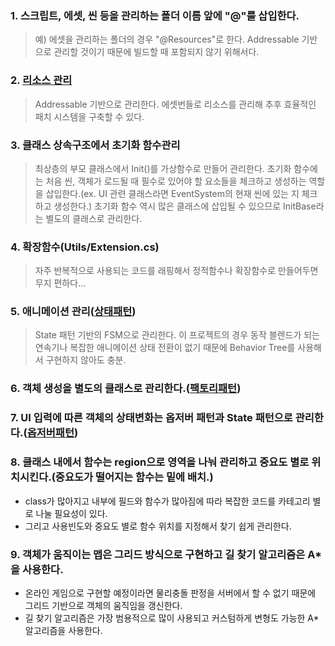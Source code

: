 ### 1. 스크립트, 에셋, 씬 등을 관리하는 폴더 이름 앞에 "@"를 삽입한다.   
>예) 에셋을 관리하는 폴더의 경우 "@Resources"로 한다. Addressable 기반으로 관리할 것이기 때문에  빌드할 때 포함되지 않기 위해서다.

### 2. [리소스 관리](https://github.com/JustDoYoung/MPJ_RPG/blob/main/Devlog_Sub/ResourceManage.md "리드미")
> Addressable 기반으로 관리한다.
에셋번들로 리소스를 관리해 추후 효율적인 패치 시스템을 구축할 수 있다.

### 3. 클래스 상속구조에서 초기화 함수관리
> 최상층의 부모 클래스에서 Init()를 가상함수로 만들어 관리한다.
초기화 함수에는 처음 씬, 객체가 로드될 때 필수로 있어야 할 요소들을 체크하고 생성하는 역할을 삽입한다.(ex. UI 관련 클래스라면 EventSystem의 현재 씬에 있는 지 체크하고 생성한다.)
초기화 함수 역시 많은 클래스에 삽입될 수 있으므로 InitBase라는 별도의 클래스로 관리한다.

### 4. 확장함수(Utils/Extension.cs)
> 자주 반복적으로 사용되는 코드를 래핑해서 정적함수나 확장함수로 만들어두면 무지 편하다...

### 5. 애니메이션 관리([상태패턴](https://github.com/JustDoYoung/MPJ_RPG/blob/main/Devlog_Sub/상태패턴.md "리드미"))
> State 패턴 기반의 FSM으로 관리한다. 이 프로젝트의 경우 동작 블렌드가 되는 연속기나 복잡한 애니메이션 상태 전환이 없기 때문에 Behavior Tree를 사용해서 구현하지 않아도 충분.

### 6. 객체 생성을 별도의 클래스로 관리한다.([팩토리패턴](https://github.com/JustDoYoung/MPJ_RPG/blob/main/Devlog_Sub/팩토리패턴.md "리드미"))

### 7. UI 입력에 따른 객체의 상태변화는 옵저버 패턴과 State 패턴으로 관리한다.([옵저버패턴](https://github.com/JustDoYoung/MPJ_RPG/blob/main/Devlog_Sub/옵저버패턴.md "리드미"))

### 8. 클래스 내에서 함수는 region으로 영역을 나눠 관리하고 중요도 별로 위치시킨다.(중요도가 떨어지는 함수는 밑에 배치.)
- class가 많아지고 내부에 필드와 함수가 많아짐에 따라 복잡한 코드를 카테고리 별로 나눌 필요성이 있다.
- 그리고 사용빈도와 중요도 별로 함수 위치를 지정해서 찾기 쉽게 관리한다.

### 9. 객체가 움직이는 맵은 그리드 방식으로 구현하고 길 찾기 알고리즘은 A*을 사용한다.
- 온라인 게임으로 구현할 예정이라면 물리충돌 판정을 서버에서 할 수 없기 때문에 그리드 기반으로 객체의 움직임을 갱신한다.
- 길 찾기 알고리즘은 가장 범용적으로 많이 사용되고 커스텀하게 변형도 가능한 A* 알고리즘을 사용한다.